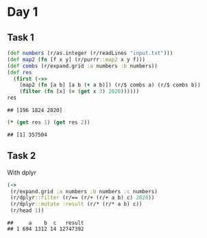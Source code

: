 Day 1
================

## Task 1

``` clojure
(def numbers (r/as.integer (r/readLines "input.txt")))
(def map2 (fn [f x y] (r/purrr::map2 x y f)))
(def combs (r/expand.grid :a numbers :b numbers))
(def res 
  (first (->> 
    (map2 (fn [a b] [a b (+ a b)]) (r/$ combs a) (r/$ combs b))
    (filter (fn [x] (= (get x 3) 2020))))))
res
```

    ## [196 1824 2020]

``` clojure
(* (get res 1) (get res 2))
```

    ## [1] 357504

## Task 2

With dplyr

``` clojure
(-> 
 (r/expand.grid :a numbers :b numbers :c numbers)
 (r/dplyr::filter (r/== (r/+ (r/+ a b) c) 2020))
 (r/dplyr::mutate :result (r/* (r/* a b) c))
 (r/head 1))
```

    ##     a    b  c   result
    ## 1 694 1312 14 12747392
